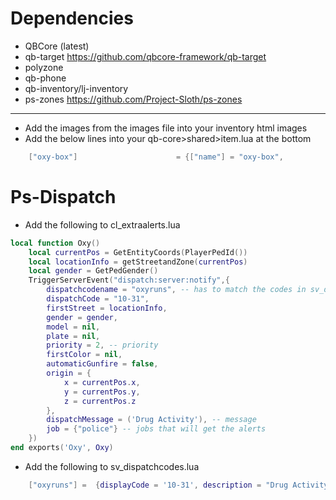 # Dependencies
- QBCore (latest)
- qb-target https://github.com/qbcore-framework/qb-target
- polyzone
- qb-phone
- qb-inventory/lj-inventory
- ps-zones https://github.com/Project-Sloth/ps-zones
------------------------------------------------------------------------------------

* Add the images from the images file into your inventory html images
* Add the below lines into your qb-core>shared>item.lua at the bottom
```lua
	["oxy-box"] 			    	 = {["name"] = "oxy-box",				    ["label"] = "Drug Package",			   	["weight"] = 40000,    	["type"] = "item",		["image"] = "oxy-box.png",         	["unique"] = true,		["useable"] = false,	    ["shouldClose"] = true,    ["combinable"] = nil,   ["description"] = "",								["created"] = nil, 		["decay"] = 0.0	},

```

# Ps-Dispatch

* Add the following to cl_extraalerts.lua
```lua
local function Oxy()
    local currentPos = GetEntityCoords(PlayerPedId())
    local locationInfo = getStreetandZone(currentPos)
    local gender = GetPedGender()
    TriggerServerEvent("dispatch:server:notify",{
        dispatchcodename = "oxyruns", -- has to match the codes in sv_dispatchcodes.lua so that it generates the right blip
        dispatchCode = "10-31",
        firstStreet = locationInfo,
        gender = gender,
        model = nil,
        plate = nil,
        priority = 2, -- priority
        firstColor = nil,
        automaticGunfire = false,
        origin = {
            x = currentPos.x,
            y = currentPos.y,
            z = currentPos.z
        },
        dispatchMessage = ('Drug Activity'), -- message
        job = {"police"} -- jobs that will get the alerts
    })
end exports('Oxy', Oxy)
```

* Add the following to sv_dispatchcodes.lua
```lua
	["oxyruns"] =  {displayCode = '10-31', description = "Drug Activity", radius = 0, recipientList = {'police'}, blipSprite = 51, blipColour = 17, blipScale = 1.5, blipLength = 2, sound = "robberysound", offset = "false"},

```
